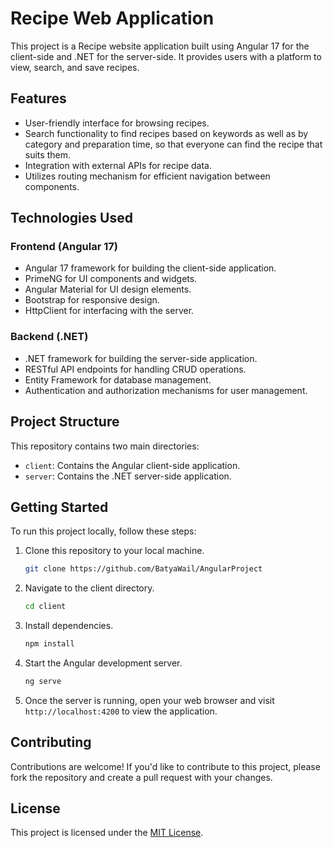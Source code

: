 # Recipe Web Application

This project is a Recipe website application built using Angular 17 for the client-side and .NET for the server-side. It provides users with a platform to view, search, and save recipes.

## Features

- User-friendly interface for browsing recipes.
- Search functionality to find recipes based on keywords as well as by category and preparation time, so that everyone can find the recipe that suits them.
- Integration with external APIs for recipe data.
- Utilizes routing mechanism for efficient navigation between components.

## Technologies Used

### Frontend (Angular 17)

- Angular 17 framework for building the client-side application.
- PrimeNG for UI components and widgets.
- Angular Material for UI design elements.
- Bootstrap for responsive design.
- HttpClient for interfacing with the server.

### Backend (.NET)

- .NET framework for building the server-side application.
- RESTful API endpoints for handling CRUD operations.
- Entity Framework for database management.
- Authentication and authorization mechanisms for user management.

## Project Structure

This repository contains two main directories:

- `client`: Contains the Angular client-side application.
- `server`: Contains the .NET server-side application.

## Getting Started

To run this project locally, follow these steps:

1. Clone this repository to your local machine.
    ```bash
    git clone https://github.com/BatyaWail/AngularProject
    ```

2. Navigate to the client directory.
    ```bash
    cd client
    ```

3. Install dependencies.
    ```bash
    npm install
    ```

4. Start the Angular development server.
    ```bash
    ng serve
    ```

5. Once the server is running, open your web browser and visit `http://localhost:4200` to view the application.

## Contributing

Contributions are welcome! If you'd like to contribute to this project, please fork the repository and create a pull request with your changes.

## License

This project is licensed under the [MIT License](LICENSE).

